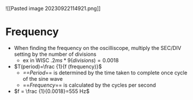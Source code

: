 ![[Pasted image 20230922114921.png]]

# Frequency
- When finding the frequency on the oscilliscope, multiply the SEC/DIV setting by the number of divisions
	- ex in WISC $.2ms*9(divisions)=0.0018$
- $T(period)=\frac {1}{f (frequency)}$
	- *==Period*== is determined by the time taken to complete once cycle of the sine wave
	- ==*Frequency*== is calculated by the cycles per second
- $f = \frac {1}{0.0018}=555 Hz$
